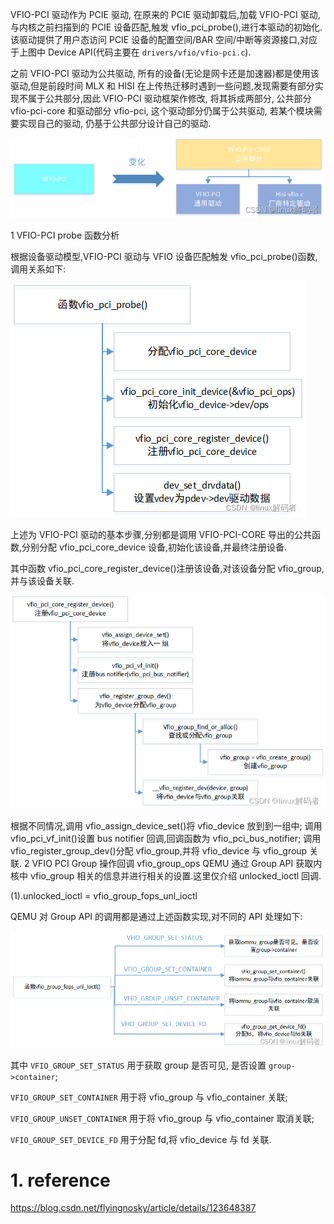 
VFIO-PCI 驱动作为 PCIE 驱动, 在原来的 PCIE 驱动卸载后,加载 VFIO-PCI 驱动, 与内核之前扫描到的 PCIE 设备匹配,触发 vfio_pci_probe(),进行本驱动的初始化.该驱动提供了用户态访问 PCIE 设备的配置空间/BAR 空间/中断等资源接口,对应于上图中 Device API(代码主要在 `drivers/vfio/vfio-pci.c`).

之前 VFIO-PCI 驱动为公共驱动, 所有的设备(无论是网卡还是加速器)都是使用该驱动,但是前段时间 MLX 和 HISI 在上传热迁移时遇到一些问题,发现需要有部分实现不属于公共部分,因此 VFIO-PCI 驱动框架作修改, 将其拆成两部分, 公共部分 vfio-pci-core 和驱动部分 vfio-pci, 这个驱动部分仍属于公共驱动, 若某个模块需要实现自己的驱动, 仍基于公共部分设计自己的驱动.

![2022-08-16-22-15-41.png](./images/2022-08-16-22-15-41.png)

1 VFIO-PCI probe 函数分析

根据设备驱动模型,VFIO-PCI 驱动与 VFIO 设备匹配触发 vfio_pci_probe()函数,调用关系如下:

![2022-08-16-22-15-48.png](./images/2022-08-16-22-15-48.png)

上述为 VFIO-PCI 驱动的基本步骤,分别都是调用 VFIO-PCI-CORE 导出的公共函数,分别分配 vfio_pci_core_device 设备,初始化该设备,并最终注册设备.

其中函数 vfio_pci_core_register_device()注册该设备,对该设备分配 vfio_group,并与该设备关联.

![2022-08-16-22-15-54.png](./images/2022-08-16-22-15-54.png)

根据不同情况,调用 vfio_assign_device_set()将 vfio_device 放到到一组中;
调用 vfio_pci_vf_init()设置 bus notifier 回调,回调函数为 vfio_pci_bus_notifier;
调用 vfio_register_group_dev()分配 vfio_group,并将 vfio_device 与 vfio_group 关联.
2 VFIO PCI Group 操作回调 vfio_group_ops
QEMU 通过 Group API 获取内核中 vfio_group 相关的信息并进行相关的设置.这里仅介绍 unlocked_ioctl 回调.

(1).unlocked_ioctl = vfio_group_fops_unl_ioctl

QEMU 对 Group API 的调用都是通过上述函数实现,对不同的 API 处理如下:

![2022-08-16-22-16-01.png](./images/2022-08-16-22-16-01.png)

其中 `VFIO_GROUP_SET_STATUS` 用于获取 group 是否可见, 是否设置 `group->container`;

`VFIO_GROUP_SET_CONTAINER` 用于将 vfio_group 与 vfio_container 关联;

`VFIO_GROUP_UNSET_CONTAINER` 用于将 vfio_group 与 vfio_container 取消关联;

`VFIO_GROUP_SET_DEVICE_FD` 用于分配 fd,将 vfio_device 与 fd 关联.

# 1. reference

https://blog.csdn.net/flyingnosky/article/details/123648387